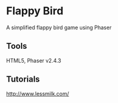 # Flappy Bird
A simplified flappy bird game using Phaser

## Tools
HTML5, Phaser v2.4.3

## Tutorials
http://www.lessmilk.com/

